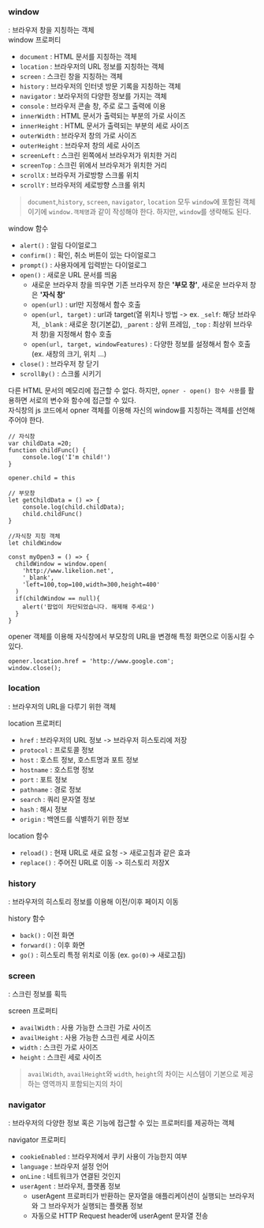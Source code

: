 ### window
: 브라우저 창을 지칭하는 객체 <br>
window 프로퍼티
- `document` : HTML 문서를 지칭하는 객체
- `location` : 브라우저의 URL 정보를 지칭하는 객체
- `screen` : 스크린 창을 지칭하는 객체
- `history` : 브라우저의 인터넷 방문 기록을 지칭하는 객체
- `navigator` : 보라우저의 다양한 정보를 가지는 객체
- `console` : 브라우저 콘솔 창, 주로 로그 출력에 이용
- `innerWidth` : HTML 문서가 출력되는 부분의 가로 사이즈
- `innerHeight` : HTML 문서가 출력되는 부분의 세로 사이즈
- `outerWidth` : 브라우저 창의 가로 사이즈
- `outerHeight` : 브라우저 창의 세로 사이즈
- `screenLeft` : 스크린 왼쪽에서 브라우저가 위치한 거리
- `screenTop` : 스크린 위에서 브라우저가 위치한 거리
- `scrollX` : 브라우저 가로방향 스크롤 위치
- `scrollY` : 브라우저의 세로방향 스크롤 위치

> `document`,`history`, `screen`, `navigator`, `location` 모두 `window`에 포함된 객체이기에 `window.객체명`과 같이 작성해야 한다. 
> 하지만, `window`를 생략해도 된다.

window 함수
- `alert()` : 알림 다이얼로그
- `confirm()` : 확인, 취소 버튼이 있는 다이얼로그
- `prompt()` : 사용자에게 입력받는 다이얼로그
- `open()` : 새로운 URL 문서를 띄움
    - 새로운 브라우저 창을 띄우면 기존 브라우저 창은 **'부모 창'**, 새로운 브라우저 창은 **'자식 창'**
    - `open(url)` : url만 지정해서 함수 호출
    - `open(url, target)` : url과 target(열 위치나 방법 -> ex. `_self`: 해당 브라우저, `_blank` : 새로운 창(기본값), `_parent` : 상위 프레임, `_top` : 최상위 브라우저 창)을 지정해서 함수 호출
    - `open(url, target, windowFeatures)` : 다양한 정보를 설정해서 함수 호출 (ex. 새창의 크기, 위치 ...)
- `close()` : 브라우저 창 닫기
- `scrollBy()` : 스크롤 시키기

다른 HTML 문서의 메모리에 접근할 수 없다. 하지만, `opner - open() 함수 사용`를 활용하면 서로의 변수와 함수에 접근할 수 있다. <br>
자식창의 js 코드에서 opner 객체를 이용해 자신의 window를 지칭하는 객체를 선언해 주어야 한다.

```
// 자식창
var childData =20;
function childFunc() {
    console.log('I'm child!')
}

opener.child = this

// 부모창
let getChildData = () => {
    console.log(child.childData);
    child.childFunc()
}
```
```
//자식창 지칭 객체
let childWindow

const myOpen3 = () => {
  childWindow = window.open(
    'http://www.likelion.net',
    '_blank',
    'left=100,top=100,width=300,height=400'
  )
  if(childWindow == null){
    alert('팝업이 차단되었습니다. 해제해 주세요')
  }
}
```

opener 객체를 이용해 자식창에서 부모창의 URL을 변경해 특정 화면으로 이동시킬 수 있다.
```
opener.location.href = 'http://www.google.com';
window.close();
```

### location
: 브라우저의 URL을 다루기 위한 객체 <br>

location 프로퍼티
- `href` : 브라우저의 URL 정보 -> 브라우저 히스토리에 저장
- `protocol` : 프로토콜 정보
- `host` : 호스트 정보, 호스트명과 포트 정보
- `hostname` : 호스트명 정보
- `port` : 포트 정보
- `pathname` : 경로 정보
- `search` : 쿼리 문자열 정보
- `hash` : 해시 정보
- `origin` : 백엔드를 식별하기 위한 정보

location 함수
- `reload()` : 현재 URL로 새로 요청 -> 새로고침과 같은 효과
- `replace()` : 주어진 URL로 이동 -> 히스토리 저장X

### history
: 브라우저의 히스토리 정보를 이용해 이전/이후 페이지 이동<br>

history 함수
- `back()` : 이전 화면
- `forward()` : 이후 화면
- `go()` : 히스토리 특정 위치로 이동 (ex. `go(0)`-> 새로고침)

### screen
: 스크린 정보를 획득 <br>

screen 프로퍼티
- `availWidth` : 사용 가능한 스크린 가로 사이즈
- `availHeight` : 사용 가능한 스크린 세로 사이즈
- `width` : 스크린 가로 사이즈
- `height` : 스크린 세로 사이즈

> `availWidth`, `availHeight`와 `width`, `height`의 차이는 시스템이 기본으로 제공하는 영역까지 포함되는지의 차이

### navigator
: 브라우저의 다양한 정보 혹은 기능에 접근할 수 있는 프로퍼티를 제공하는 객체<br>

navigator 프로퍼티
- `cookieEnabled` : 브라우저에서 쿠키 사용이 가능한지 여부
- `language` : 브라우저 설정 언어
- `onLine` : 네트워크가 연결된 것인지
- `userAgent` : 브라우저, 플랫폼 정보
    - userAgent 프로퍼티가 반환하는 문자열을 애플리케이션이 실행되는 브라우저와 그 브라우저가 실행되는 플랫폼 정보
    - 자동으로 HTTP Request header에 userAgent 문자열 전송